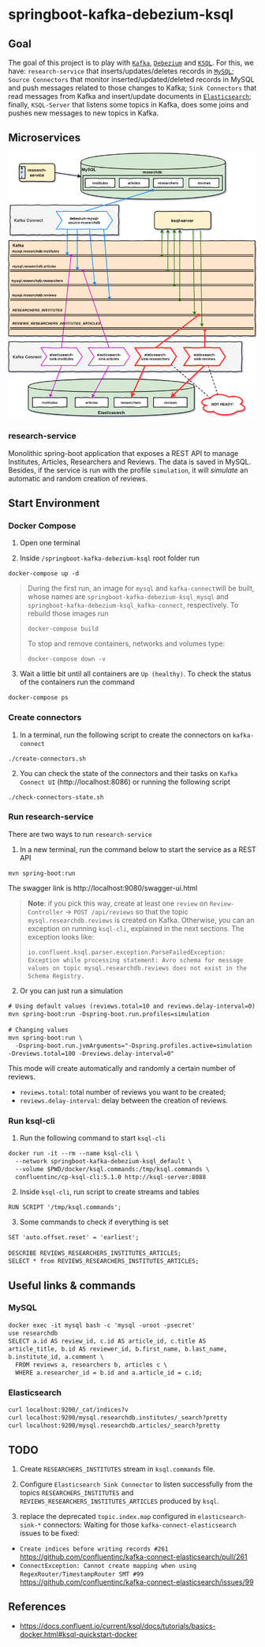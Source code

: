 # springboot-kafka-debezium-ksql

## Goal

The goal of this project is to play with [`Kafka`](https://kafka.apache.org), [`Debezium`](https://debezium.io/) and
[`KSQL`](https://www.confluent.io/product/ksql/). For this, we have: `research-service` that inserts/updates/deletes
records in [`MySQL`](https://www.mysql.com); `Source Connectors` that monitor inserted/updated/deleted records in MySQL
and push messages related to those changes to Kafka; `Sink Connectors` that read messages from Kafka and insert/update
documents in [`Elasticsearch`](https://www.elastic.co); finally, `KSQL-Server` that listens some topics in Kafka,
does some joins and pushes new messages to new topics in Kafka.

## Microservices

![project-diagram](images/project-diagram.png)

### research-service

Monolithic spring-boot application that exposes a REST API to manage Institutes, Articles, Researchers and Reviews.
The data is saved in MySQL. Besides, if the service is run with the profile `simulation`, it will _simulate_ an
automatic and random creation of reviews.

## Start Environment

### Docker Compose

1. Open one terminal

2. Inside `/springboot-kafka-debezium-ksql` root folder run

```
docker-compose up -d
```
> During the first run, an image for `mysql` and `kafka-connect`will be built, whose names are
> `springboot-kafka-debezium-ksql_mysql` and `springboot-kafka-debezium-ksql_kafka-connect`, respectively.
> To rebuild those images run
> ```
> docker-compose build
> ```
> To stop and remove containers, networks and volumes type:
> ```
> docker-compose down -v
> ```

3. Wait a little bit until all containers are `Up (healthy)`. To check the status of the containers run the command
```
docker-compose ps
```

### Create connectors

1. In a terminal, run the following script to create the connectors on `kafka-connect`
```
./create-connectors.sh
```

2. You can check the state of the connectors and their tasks on `Kafka Connect UI` (http://localhost:8086) or
running the following script
```
./check-connectors-state.sh
```

### Run research-service

There are two ways to run `research-service`

1. In a new terminal, run the command below to start the service as a REST API
```
mvn spring-boot:run
```
The swagger link is http://localhost:9080/swagger-ui.html

> **Note**: if you pick this way, create at least one `review` on `Review-Controller` -> `POST /api/reviews` so that
> the topic `mysql.researchdb.reviews` is created on Kafka. Otherwise, you can an exception on running `ksql-cli`,
> explained in the next sections. The exception looks like:
> ```
> io.confluent.ksql.parser.exception.ParseFailedException: Exception while processing statement: Avro schema for message
> values on topic mysql.researchdb.reviews does not exist in the Schema Registry.
> ```


2. Or you can just run a simulation
```
# Using default values (reviews.total=10 and reviews.delay-interval=0)
mvn spring-boot:run -Dspring-boot.run.profiles=simulation

# Changing values
mvn spring-boot:run \
  -Dspring-boot.run.jvmArguments="-Dspring.profiles.active=simulation -Dreviews.total=100 -Dreviews.delay-interval=0"
```
This mode will create automatically and randomly a certain number of reviews.
- `reviews.total`: total number of reviews you want to be created;
- `reviews.delay-interval`: delay between the creation of reviews.

### Run ksql-cli

1. Run the following command to start `ksql-cli`
```
docker run -it --rm --name ksql-cli \
  --network springboot-kafka-debezium-ksql_default \
  --volume $PWD/docker/ksql.commands:/tmp/ksql.commands \
  confluentinc/cp-ksql-cli:5.1.0 http://ksql-server:8088
```

2. Inside `ksql-cli`, run script to create streams and tables
```
RUN SCRIPT '/tmp/ksql.commands';
```

3. Some commands to check if everything is set
```
SET 'auto.offset.reset' = 'earliest';

DESCRIBE REVIEWS_RESEARCHERS_INSTITUTES_ARTICLES;
SELECT * from REVIEWS_RESEARCHERS_INSTITUTES_ARTICLES;
```

## Useful links & commands

### MySQL
```
docker exec -it mysql bash -c 'mysql -uroot -psecret'
use researchdb
SELECT a.id AS review_id, c.id AS article_id, c.title AS article_title, b.id AS reviewer_id, b.first_name, b.last_name, b.institute_id, a.comment \
  FROM reviews a, researchers b, articles c \
  WHERE a.researcher_id = b.id and a.article_id = c.id;
```

### Elasticsearch
```
curl localhost:9200/_cat/indices?v
curl localhost:9200/mysql.researchdb.institutes/_search?pretty
curl localhost:9200/mysql.researchdb.articles/_search?pretty
```

## TODO

1. Create `RESEARCHERS_INSTITUTES` stream in `ksql.commands` file.

2. Configure `Elasticsearch Sink Connector` to listen successfully from the topics `RESEARCHERS_INSTITUTES` and
`REVIEWS_RESEARCHERS_INSTITUTES_ARTICLES` produced by `ksql`.

3. replace the deprecated `topic.index.map` configured in `elasticsearch-sink-*` connectors:
Waiting for those `kafka-connect-elasticsearch` issues to be fixed:
- `Create indices before writing records #261` https://github.com/confluentinc/kafka-connect-elasticsearch/pull/261
- `ConnectException: Cannot create mapping when using RegexRouter/TimestampRouter SMT #99` https://github.com/confluentinc/kafka-connect-elasticsearch/issues/99

## References

- https://docs.confluent.io/current/ksql/docs/tutorials/basics-docker.html#ksql-quickstart-docker
